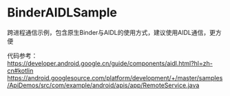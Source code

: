 # BinderAIDLSample
跨进程通信示例，包含原生Binder与AIDL的使用方式，建议使用AIDL通信，更方便

代码参考：
https://developer.android.google.cn/guide/components/aidl.html?hl=zh-cn#kotlin
https://android.googlesource.com/platform/development/+/master/samples/ApiDemos/src/com/example/android/apis/app/RemoteService.java
